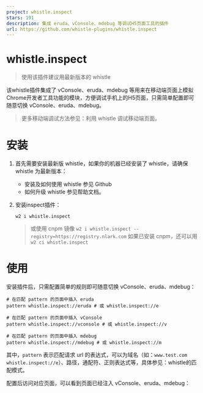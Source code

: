 ```yaml
---
project: whistle.inspect
stars: 191
description: 集成 eruda、vConsole、mdebug 等调试H5页面工具的插件
url: https://github.com/whistle-plugins/whistle.inspect
---
```


whistle.inspect
===============

> 使用该插件建议用最新版本的 whistle

该whistle插件集成了 vConsole、eruda、mdebug 等用来在移动端页面上模拟Chrome开发者工具功能的模块，方便调试手机上的H5页面，只需简单配置即可随意切换 vConsole、eruda、mdebug。

> 更多移动端调试方法参见：利用 whistle 调试移动端页面。

安装
==

1.  首先需要安装最新版 whistle，如果你的机器已经安装了 whistle，请确保 whistle 为最新版本：
    -   安装及如何使用 whistle 参见 Github
    -   如何升级 whistle 参见帮助文档。
2.  安装inspect插件：
    
    ```
    w2 i whistle.inspect
    ```
    
    > 或使用 cnpm 镜像 `w2 i whistle.inspect --registry=https://registry.nlark.com` 如果已安装 cnpm，还可以用 `w2 ci whistle.inspect`
    

使用
==

安装插件后，只需配置简单的规则即可随意切换 vConsole、eruda、mdebug：

```
# 在匹配 pattern 的页面中插入 eruda
pattern whistle.inspect://eruda # 或 whistle.inspect://e

# 在匹配 pattern 的页面中插入 vConsole
pattern whistle.inspect://vconsole # 或 whistle.inspect://v

# 在匹配 pattern 的页面中插入 mdebug
pattern whistle.inspect://mdebug # 或 whistle.inspect://m
```

其中，`pattern` 表示匹配请求 url 的表达式，可以为域名（如：`www.test.com whistle.inspect://e`）、路径，通配符、正则表达式等，具体参见：whistle的匹配模式。

配置后访问对应页面，可以看到页面已经注入 vConsole、eruda、mdebug：
